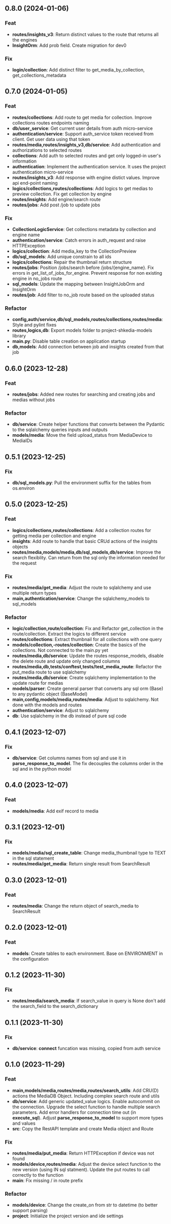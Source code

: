 ## 0.8.0 (2024-01-06)

### Feat

- **routes/insights_v3**: Return distinct values to the route that returns all the engines
- **InsightOrm**: Add prob field. Create migration for dev0

### Fix

- **login/collection**: Add distinct filter to get_media_by_collection, get_collections_metadata

## 0.7.0 (2024-01-05)

### Feat

- **routes/collections**: Add route to get media for collection. Improve collections routes endpoints naming
- **db/user_service**: Get current user details from auth micro-service
- **authentication/service**: Support auth_service token received from client. Get user data using that token
- **routes/media,routes/insights_v3,db/service**: Add authentication and authorizations to selected routes
- **collections**: Add auth to selected routes and get only logged-in user's information
- **authentication**: Implement the authentication service. It uses the project authentication micro-service
- **routes/insights_v3**: Add response with engine distict values. Improve api end-point naming
- **logics/collections,routes/collections**: Add logics to get medias to preview collection. Fix get collection by engine
- **routes/insights**: Add engine/search route
- **routes/jobs**: Add post /job to update jobs

### Fix

- **CollectionLogicService**: Get collections metadata by collection and engine name
- **authentication/service**: Catch errors in auth_request and raise HTTPException
- **logics/collection**: Add media_key to the CollectionPreview
- **db/sql_models**: Add unique constrain to all ids
- **logics/collections**: Repair the thumbnail return structure
- **routes/jobs**: Position /jobs/search before /jobs/{engine_name}. Fix errors in get_list_of_jobs_for_engine. Prevent response for non existing engine in no_jobs route
- **sql_models**: Update the mapping between InsightJobOrm and InsightOrm
- **routes/job**: Add filter to no_job route based on the uploaded status

### Refactor

- **config,auth/service,db/sql_models,routes/collections,routes/media**: Style and pylint fixes
- **routes,logics,db**: Export models folder to project-shkedia-models library
- **main.py**: Disable table creation on application startup
- **db,models**: Add connection between job and insights created from that job

## 0.6.0 (2023-12-28)

### Feat

- **routes/jobs**: Added new routes for searching and creating jobs and medias without jobs

### Refactor

- **db/service**: Create helper functions that converts between the Pydantic to the sqlalchemy queries inputs and outputs
- **models/media**: Move the field upload_status from MediaDevice to MediaIDs

## 0.5.1 (2023-12-25)

### Fix

- **db/sql_models.py**: Pull the environment suffix for the tables from os.environ

## 0.5.0 (2023-12-25)

### Feat

- **logics/collections,routes/collections**: Add a collection routes for getting media per collection and engine
- **insights**: Add route to handle that basic CRUd actions of the insights objects
- **routes/media,models/media,db/sql_models,db/service**: Improve the search flexiblity. Can return from the sql only the information needed for the request

### Fix

- **routes/media/get_media**: Adjust the route to sqlalchemy and use multiple return types
- **main,authentication/service**: Change the sqlalchemy_models to sql_models

### Refactor

- **logic/collection,route/collection**: Fix and Refactor get_collection in the route/collection. Extract the logics to different service
- **routes/collections**: Extract thumbnail for all collections with one query
- **models/collection,-routes/collection**: Create the basics of the collections. Not connected to the main.py yet
- **routes/media,db/service**: Update the routes response_models, disable the delete route and update only changed columns
- **routes/media,db,tests/conftest,tests/test_media_route**: Refactor the put_media route to use sqlalchemy
- **routes/media,db/service**: Create sqlalchemy implementation to the update route for medias
- **models/parser**: Create general parser that converts any sql orm (Base) to any pydantic object (BaseModel)
- **main,config,models/media,routes/media**: Adjust to sqlalchemy. Not done with the models and routes
- **authentication/service**: Adjust to sqlalchemy
- **db**: Use sqlalchemy in the db instead of pure sql code

## 0.4.1 (2023-12-07)

### Fix

- **db/service**: Get columns names from sql and use it in __parse_response_to_model__. The fix decouples the columns order in the sql and in the python model

## 0.4.0 (2023-12-07)

### Feat

- **models/media**: Add exif record to media

## 0.3.1 (2023-12-01)

### Fix

- **models/media/sql_create_table**: Change media_thumbnail type to TEXT in the sql statement
- **routes/media/get_media**: Return single result from SearchResult

## 0.3.0 (2023-12-01)

### Feat

- **routes/media**: Change the return object of search_media to SearchResult

## 0.2.0 (2023-12-01)

### Feat

- **models**: Create tables to each environment. Base on ENVIRONMENT in the configuration

## 0.1.2 (2023-11-30)

### Fix

- **routes/media/search_media**: If search_value in query is None don't add the search_field to the search_dictionary

## 0.1.1 (2023-11-30)

### Fix

- **db/service**: __connect__ funcation was missing, copied from auth service

## 0.1.0 (2023-11-29)

### Feat

- **main,models/media,routes/media,routes/search_utils**: Add CRU(D) actions the MediaDB Object. Including complex search route and utils
- **db/service**: Add generic updated_value logics. Enable autocommit on the connection. Upgrade the select function to handle multiple search parameters. Add error handlers for connection time out (in __execute_sql__). Adjust __parse_response_to_model__ to support more types and values
- **src**: Copy the RestAPI template and create Media object and Route

### Fix

- **routes/media/put_media**: Return HTTPException if device was not found
- **models/device,routes/media**: Adjust the device select function to the new version (using IN sql statment). Update the put routes to call correctly to the function
- **main**: Fix missing / in route prefix

### Refactor

- **models/device**: Change the create_on from str to datetime (to better support parsing)
- **project**: Initialize the project version and ide settings
